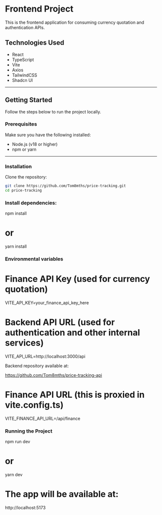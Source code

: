 # Frontend Project

This is the frontend application for consuming currency quotation and authentication APIs.

## Technologies Used
- React
- TypeScript
- Vite
- Axios
- TailwindCSS
- Shadcn UI

---

## Getting Started

Follow the steps below to run the project locally.

### Prerequisites

Make sure you have the following installed:

- Node.js (v18 or higher)
- npm or yarn

---

### Installation

Clone the repository:

```bash
git clone https://github.com/Tom8mths/price-tracking.git
cd price-tracking
```
### Install dependencies:

npm install
# or
yarn install

### Environmental variables

# Finance API Key (used for currency quotation)
VITE_API_KEY=your_finance_api_key_here

# Backend API URL (used for authentication and other internal services)
VITE_API_URL=http://localhost:3000/api

Backend repository available at:

https://github.com/Tom8mths/price-tracking-api

# Finance API URL (this is proxied in vite.config.ts)
VITE_FINANCE_API_URL=/api/finance

### Running the Project 

npm run dev
# or
yarn dev

# The app will be available at:

http://localhost:5173
